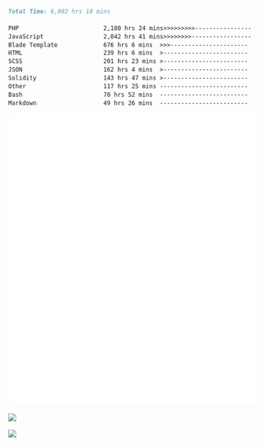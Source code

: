 <!--START_SECTION:waka-->

```markdown
Total Time: 6,092 hrs 18 mins

PHP                        2,180 hrs 24 mins>>>>>>>>>----------------   35.11 %
JavaScript                 2,042 hrs 41 mins>>>>>>>>-----------------   32.90 %
Blade Template             676 hrs 6 mins  >>>----------------------   10.89 %
HTML                       239 hrs 6 mins  >------------------------   03.85 %
SCSS                       201 hrs 23 mins >------------------------   03.24 %
JSON                       162 hrs 4 mins  >------------------------   02.61 %
Solidity                   143 hrs 47 mins >------------------------   02.32 %
Other                      117 hrs 25 mins -------------------------   01.89 %
Bash                       70 hrs 52 mins  -------------------------   01.14 %
Markdown                   49 hrs 26 mins  -------------------------   00.80 %
```

<!--END_SECTION:waka-->

![](https://raw.githubusercontent.com/DrMaxis/github-stats-transparent/output/generated/overview.svg)
![](https://raw.githubusercontent.com/DrMaxis/github-stats-transparent/output/generated/languages.svg)

![](https://git-readme-stats-drmaxis-projects.vercel.app/api?username=drmaxis&show_icons=true&theme=outrun&count_private=true&show=reviews,discussions_started,discussions_answered,prs_merged,prs_merged_percentage&custom_title=2024%20Github%20Rank)
 
<a href="https://count.getloli.com/"><img src="https://count.getloli.com/get/@:maxis-the-alchemist?theme=rule34"></a>
<!-- https://count.getloli.com/get/@alchemist?theme=rule34 -->
<br>
